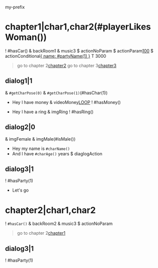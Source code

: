 my-prefix
# chapter1|char1,char2(#playerLikesWoman())
! #hasCar()
& backRoom1
& music3
$ actionNoParam[]()
$ actionParam[100]()
$ actionConditional[{ name: #partyName(1) }](#hasParty(1))
T 3000
> go to chapter 2[chapter2]()
> go to chapter 3[chapter3](#hasParty(1))

## dialog1|1
& `#getCharPose(0)`
& `#getCharPose(1)`(#hasChar(1))

* Hey I have money
& videoMoney[LOOP]()
! #hasMoney()

* Hey I have a ring
& imgRing
! #hasRing()

## dialog2|0
& imgFemale[](#isFemale())
& imgMale(#isMale())

* Hey my name is `#charName()`
* And I have `#charAge()` years
$ diaglogAction

## dialog3|1
! #hasParty(1)

* Let's go

# chapter2|char1,char2
! `#hasCar()`
& backRoom2
& music3
$ actionNoParam[]()
> go to chapter 2[chapter1]()

## dialog3|1
! #hasParty(1)
